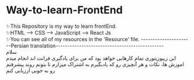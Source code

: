 # Way-to-learn-FrontEnd
✨This Repository is my way to learn frontEnd. <br />
✨HTML --> CSS --> JavaScript --> React Js <br />
✨You can see all of my resources in the 'Resource' file.
----------------------Persian translation---------------------------------------------- <br /> 
سلام <br /> 
این ریپوزیتوری تمام کارهایی خواهد بود که من برای یادگیری فرانت اند انجام میدم <br /> 
اموزش ها، نکات و هر آنچیزی رو که یادبگیرم به اشتراک میزارم تا بتونم روند پیشرفتم رو به خوبی ارزیابی کنم

